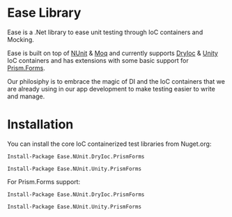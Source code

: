 # Ease Library

Ease is a .Net library to ease unit testing through IoC containers and Mocking.

Ease is built on top of [NUnit](https://github.com/nunit) & [Moq](https://github.com/moq) and currently supports [DryIoc](https://github.com/dadhi/DryIoc) & [Unity](https://github.com/unitycontainer) IoC containers and has extensions with some basic support for [Prism.Forms](https://github.com/prismlibrary).

Our philosiphy is to embrace the magic of DI and the IoC containers that we are already using in our app development to make testing easier to write and manage. 

# Installation

You can install the core IoC containerized test libraries from Nuget.org:

```
Install-Package Ease.NUnit.DryIoc.PrismForms 
```

```
Install-Package Ease.NUnit.Unity.PrismForms 
```

For Prism.Forms support:

```
Install-Package Ease.NUnit.DryIoc.PrismForms 
```

```
Install-Package Ease.NUnit.Unity.PrismForms 
```
